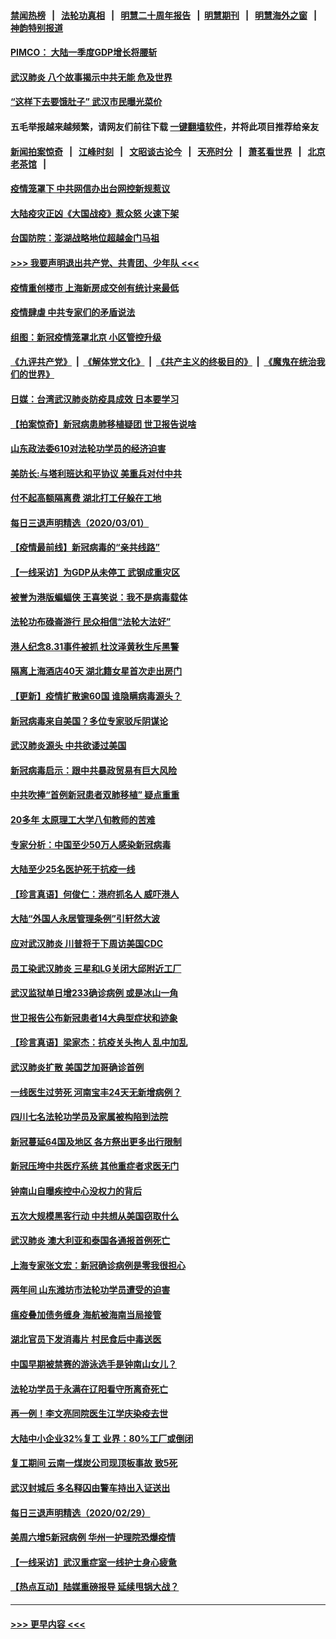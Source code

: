 #### [禁闻热榜](热点新闻.md?=0)  &nbsp;&nbsp;|&nbsp;&nbsp; [法轮功真相](https://github.com/gfw-breaker/truth/blob/master/README.md?=0) &nbsp;&nbsp;|&nbsp;&nbsp; [明慧二十周年报告](https://github.com/gfw-breaker/mh-reports/blob/master/README.md?=0) &nbsp;&nbsp;|&nbsp;&nbsp;[明慧期刊](https://github.com/gfw-breaker/mh-qikan) &nbsp;&nbsp;|&nbsp;&nbsp; [明慧海外之窗](https://github.com/gfw-breaker/mh-news/blob/master/README.md?=0) &nbsp;&nbsp;|&nbsp;&nbsp; [神韵特别报道](https://github.com/gfw-breaker/mh-news/blob/master/shenyun.md?=0)
#### [PIMCO： 大陆一季度GDP增长将腰斩](../pages/nsc413/n11908780.md?t=03021802) 
#### [武汉肺炎 八个故事揭示中共无能 危及世界](../pages/nsc413/n11888055.md?t=03021802) 
#### [“这样下去要饿肚子” 武汉市民曝光菜价](../pages/nsc413/n11908526.md?t=03021802) 
#### 五毛举报越来越频繁，请网友们前往下载 [一键翻墙软件](https://github.com/gfw-breaker/ssr-accounts)，并将此项目推荐给亲友
#### [新闻拍案惊奇](https://github.com/gfw-breaker/banned-news/blob/master/pages/link4.md) &nbsp;&nbsp;|&nbsp;&nbsp; [江峰时刻](https://github.com/gfw-breaker/banned-news/blob/master/pages/link4.md) &nbsp;&nbsp;|&nbsp;&nbsp; [文昭谈古论今](https://github.com/gfw-breaker/banned-news/blob/master/pages/link4.md) &nbsp;&nbsp;|&nbsp;&nbsp; [天亮时分](https://github.com/gfw-breaker/banned-news/blob/master/pages/link4.md) &nbsp;&nbsp;|&nbsp;&nbsp; [萧茗看世界](https://github.com/gfw-breaker/banned-news/blob/master/pages/link4.md) &nbsp;&nbsp;|&nbsp;&nbsp; [北京老茶馆](https://github.com/gfw-breaker/banned-news/blob/master/pages/link4.md) &nbsp;&nbsp;|&nbsp;&nbsp; 
#### [疫情笼罩下 中共网信办出台网控新规惹议](../pages/nsc413/n11908545.md?t=03021802) 
#### [大陆疫灾正凶《大国战疫》惹众怒 火速下架](../pages/nsc413/n11908714.md?t=03021802) 
#### [台国防院：澎湖战略地位超越金门马祖](../pages/nsc413/n11908715.md?t=03021802) 
#### [>>> 我要声明退出共产党、共青团、少年队 <<<](https://github.com/begood0513/goodnews/blob/master/quit/letter.md) 
#### [疫情重创楼市 上海新房成交创有统计来最低](../pages/nsc413/n11907827.md?t=03021802) 
#### [疫情肆虐 中共专家们的矛盾说法](../pages/nsc413/n11901914.md?t=03021802) 
#### [组图：新冠疫情笼罩北京 小区管控升级](../pages/nsc413/n11905532.md?t=03021802) 
#### [《九评共产党》](https://github.com/begood0513/9ping.md/blob/master/README.md) &nbsp;|&nbsp; [《解体党文化》](../../../../jtdwh.md/blob/master/README.md)  &nbsp;|&nbsp; [《共产主义的终极目的》](../../../../gczydzjmd.md/blob/master/README.md) &nbsp;|&nbsp; [《魔鬼在统治我们的世界》](../../../../mgztzwmdsj.md/blob/master/README.md) 
#### [日媒：台湾武汉肺炎防疫具成效 日本要学习](../pages/nsc413/n11908930.md?t=03021802) 
#### [【拍案惊奇】新冠病患肺移植疑团 世卫报告说啥](../pages/nsc413/n11907972.md?t=03021802) 
#### [山东政法委610对法轮功学员的经济迫害](../pages/nsc413/n11907366.md?t=03021802) 
#### [美防长:与塔利班达和平协议 美重兵对付中共](../pages/nsc413/n11908366.md?t=03021802) 
#### [付不起高额隔离费 湖北打工仔躲在工地](../pages/nsc413/n11907139.md?t=03021802) 
#### [每日三退声明精选（2020/03/01）](../pages/nsc413/n11908451.md?t=03021802) 
#### [【疫情最前线】新冠病毒的“亲共线路”](../pages/nsc413/n11907734.md?t=03021802) 
#### [【一线采访】为GDP从未停工 武钢成重灾区](../pages/nsc413/n11907787.md?t=03021802) 
#### [被誉为港版蝙蝠侠 王喜笑说：我不是病毒载体](../pages/nsc413/n11907724.md?t=03021802) 
#### [法轮功布碌崙游行 民众相信“法轮大法好”](../pages/nsc413/n11907645.md?t=03021802) 
#### [港人纪念8.31事件被抓 杜汶泽黄秋生斥黑警](../pages/nsc413/n11907574.md?t=03021802) 
#### [隔离上海酒店40天 湖北籍女星首次走出房门](../pages/nsc413/n11907453.md?t=03021802) 
#### [【更新】疫情扩散逾60国 谁隐瞒病毒源头？](../pages/nsc413/n11890652.md?t=03021802) 
#### [新冠病毒来自美国？多位专家驳斥阴谋论](../pages/nsc413/n11907805.md?t=03021802) 
#### [武汉肺炎源头 中共欲诿过美国](../pages/nsc413/n11907665.md?t=03021802) 
#### [新冠病毒启示：跟中共暴政贸易有巨大风险](../pages/nsc413/n11907718.md?t=03021802) 
#### [中共吹捧“首例新冠患者双肺移植” 疑点重重](../pages/nsc413/n11907615.md?t=03021802) 
#### [20多年 太原理工大学八旬教师的苦难](../pages/nsc413/n11907003.md?t=03021802) 
#### [专家分析：中国至少50万人感染新冠病毒](../pages/nsc413/n11907619.md?t=03021802) 
#### [大陆至少25名医护死于抗疫一线](../pages/nsc413/n11907479.md?t=03021802) 
#### [【珍言真语】何俊仁：港府抓名人 威吓港人](../pages/nsc413/n11907561.md?t=03021802) 
#### [大陆“外国人永居管理条例”引轩然大波](../pages/nsc413/n11907540.md?t=03021802) 
#### [应对武汉肺炎 川普将于下周访美国CDC](../pages/nsc413/n11907493.md?t=03021802) 
#### [员工染武汉肺炎 三星和LG关闭大邱附近工厂](../pages/nsc413/n11907471.md?t=03021802) 
#### [武汉监狱单日增233确诊病例 或是冰山一角](../pages/nsc413/n11907360.md?t=03021802) 
#### [世卫报告公布新冠患者14大典型症状和迹象](../pages/nsc413/n11907472.md?t=03021802) 
#### [【珍言真语】梁家杰：抗疫关头拘人 乱中加乱](../pages/nsc413/n11907444.md?t=03021802) 
#### [武汉肺炎扩散 美国芝加哥确诊首例](../pages/nsc413/n11907347.md?t=03021802) 
#### [一线医生过劳死 河南宝丰24天无新增病例？](../pages/nsc413/n11907430.md?t=03021802) 
#### [四川七名法轮功学员及家属被构陷到法院](../pages/nsc413/n11907214.md?t=03021802) 
#### [新冠蔓延64国及地区 各方祭出更多出行限制](../pages/nsc413/n11907227.md?t=03021802) 
#### [新冠压垮中共医疗系统 其他重症者求医无门](../pages/nsc413/n11905283.md?t=03021802) 
#### [钟南山自曝疾控中心没权力的背后](../pages/nsc413/n11903401.md?t=03021802) 
#### [五次大规模黑客行动 中共想从美国窃取什么](../pages/nsc413/n11899124.md?t=03021802) 
#### [武汉肺炎 澳大利亚和泰国各通报首例死亡](../pages/nsc413/n11906995.md?t=03021802) 
#### [上海专家张文宏：新冠确诊病例是零我很担心](../pages/nsc413/n11906935.md?t=03021802) 
#### [两年间 山东潍坊市法轮功学员遭受的迫害](../pages/nsc413/n11902878.md?t=03021802) 
#### [瘟疫叠加债务缠身 海航被海南当局接管](../pages/nsc413/n11906466.md?t=03021802) 
#### [湖北官员下发消毒片 村民食后中毒送医](../pages/nsc413/n11906520.md?t=03021802) 
#### [中国早期被禁赛的游泳选手是钟南山女儿？](../pages/nsc413/n11906532.md?t=03021802) 
#### [法轮功学员于永满在辽阳看守所离奇死亡](../pages/nsc413/n11906047.md?t=03021802) 
#### [再一例！李文亮同院医生江学庆染疫去世](../pages/nsc413/n11906396.md?t=03021802) 
#### [大陆中小企业32%复工 业界：80%工厂或倒闭](../pages/nsc413/n11906257.md?t=03021802) 
#### [复工期间 云南一煤炭公司现顶板事故 致5死](../pages/nsc413/n11903190.md?t=03021802) 
#### [武汉封城后 多名释囚由警车持出入证送出](../pages/nsc413/n11906273.md?t=03021802) 
#### [每日三退声明精选（2020/02/29）](../pages/nsc413/n11906228.md?t=03021802) 
#### [美周六增5新冠病例 华州一护理院恐爆疫情](../pages/nsc413/n11905823.md?t=03021802) 
#### [【一线采访】武汉重症室一线护士身心疲惫](../pages/nsc413/n11906089.md?t=03021802) 
#### [【热点互动】陆媒重磅报导 延续甩锅大战？](../pages/nsc413/n11905973.md?t=03021802) 

----
#### [ >>> 更早内容 <<< ](../indexes/nsc413-earlier.md)
